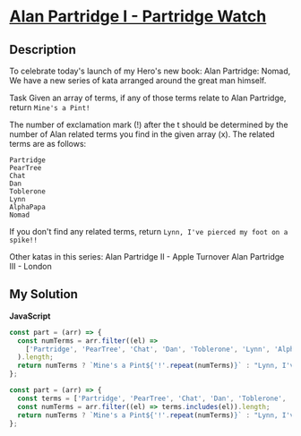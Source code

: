 # [Alan Partridge I - Partridge Watch]()

## Description

To celebrate today's launch of my Hero's new book: Alan Partridge: Nomad, We have a new series of kata arranged around the great man himself.

Task
Given an array of terms, if any of those terms relate to Alan Partridge, return `Mine's a Pint!`

The number of exclamation mark (!) after the t should be determined by the number of Alan related terms you find in the given array (x). The related terms are as follows:

```
Partridge
PearTree
Chat
Dan
Toblerone
Lynn
AlphaPapa
Nomad
```

If you don't find any related terms, return `Lynn, I've pierced my foot on a spike!!`

Other katas in this series:
Alan Partridge II - Apple Turnover
Alan Partridge III - London

## My Solution

**JavaScript**

```js
const part = (arr) => {
  const numTerms = arr.filter((el) =>
    ['Partridge', 'PearTree', 'Chat', 'Dan', 'Toblerone', 'Lynn', 'AlphaPapa', 'Nomad'].includes(el)
  ).length;
  return numTerms ? `Mine's a Pint${'!'.repeat(numTerms)}` : "Lynn, I've pierced my foot on a spike!!";
};
```

```js
const part = (arr) => {
  const terms = ['Partridge', 'PearTree', 'Chat', 'Dan', 'Toblerone', 'Lynn', 'AlphaPapa', 'Nomad'];
  const numTerms = arr.filter((el) => terms.includes(el)).length;
  return numTerms ? `Mine's a Pint${'!'.repeat(numTerms)}` : "Lynn, I've pierced my foot on a spike!!";
};
```
